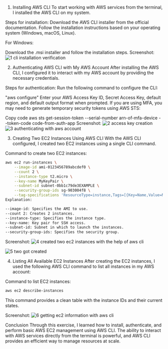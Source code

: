 1. Installing AWS CLI
To start working with AWS services from the terminal, I installed the AWS CLI on my system.

Steps for installation:
Download the AWS CLI installer from the official documentation.
Follow the installation instructions based on your operating system (Windows, macOS, Linux).

For Windows:

Download the .msi installer and follow the installation steps.
Screenshot:
![1 cli installation verification](https://github.com/user-attachments/assets/e52bf2d1-3e14-4f05-bb8f-4680ae26c938)


2. Authenticating AWS CLI with My AWS Account
After installing the AWS CLI, I configured it to interact with my AWS account by providing the necessary credentials.

Steps for authentication:
Run the following command to configure the CLI:

"aws configure"
Enter your AWS Access Key ID, Secret Access Key, default region, and default output format when prompted.
If you are using MFA, you may need to generate temporary security tokens using AWS STS:


Copy code
aws sts get-session-token --serial-number arn-of-mfa-device --token-code code-from-auth-app
Screenshot:
![2 access key creation](https://github.com/user-attachments/assets/22ef00d3-ea94-4e07-854c-1bc2c0ed71d9)
![3 authenticating with aws account](https://github.com/user-attachments/assets/0de68faf-6c12-416c-97f9-6ef44db77126)

3. Creating Two EC2 Instances Using AWS CLI
With the AWS CLI configured, I created two EC2 instances using a single CLI command.

Command to create two EC2 instances:
```bash
aws ec2 run-instances \
    --image-id ami-0123456789abcdef0 \
    --count 2 \
    --instance-type t2.micro \
    --key-name MyKeyPair \
    --subnet-id subnet-0bb1c79de3EXAMPLE \
    --security-group-ids sg-903004f8 \
    --tag-specifications 'ResourceType=instance,Tags=[{Key=Name,Value=MyEC2Instance}]'
Explanation:

--image-id: Specifies the AMI to use.
--count 2: Creates 2 instances.
--instance-type: Specifies the instance type.
--key-name: Key pair for SSH access.
--subnet-id: Subnet in which to launch the instances.
--security-group-ids: Specifies the security group.
```
Screenshot:
![4 created two ec2 instances with the help of aws cli](https://github.com/user-attachments/assets/ad88e347-00f7-444d-8d41-58f1c2e1f812)

![5 two got created](https://github.com/user-attachments/assets/433fe5ec-6973-42c6-a7b6-ce2a1a9c3822)

4. Listing All Available EC2 Instances
After creating the EC2 instances, I used the following AWS CLI command to list all instances in my AWS account:

Command to list EC2 instances:
```bash
aws ec2 describe-instances 
```
This command provides a clean table with the instance IDs and their current states.

Screenshot:
![6 getting ec2 information with aws cli](https://github.com/user-attachments/assets/ce4c14bd-4b83-4fd4-8a06-2134f6e57f42)


Conclusion
Through this exercise, I learned how to install, authenticate, and perform basic AWS EC2 management using AWS CLI. The ability to interact with AWS services directly from the terminal is powerful, and AWS CLI provides an efficient way to manage resources at scale.

